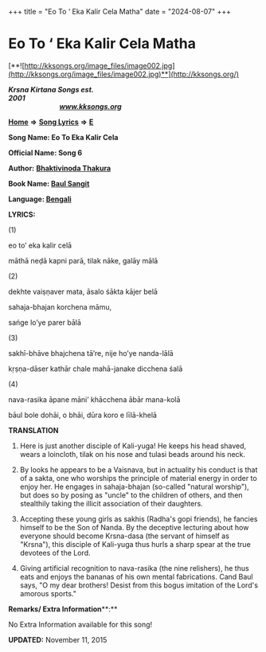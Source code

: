 +++
title = "Eo To ‘ Eka Kalir Cela Matha"
date = "2024-08-07"
+++

# Eo To ‘ Eka Kalir Cela Matha
[**![http://kksongs.org/image_files/image002.jpg](http://kksongs.org/image_files/image002.jpg)**](http://kksongs.org/)

**_Krsna Kirtana Songs est. 2001_**                                                                                                                                                 **_www.kksongs.org_**

**[Home](http://kksongs.org/)** **⇒** **[Song Lyrics](http://kksongs.org/lyrics.html)** **⇒** **[E](http://kksongs.org/songs/song_e.html)**

**Song Name: Eo To Eka Kalir Cela**

**Official Name: Song 6**

**Author:** [**Bhaktivinoda Thakura**](http://kksongs.org/authors/list/bhaktivinoda.html)

**Book Name: [Baul Sangit](http://kksongs.org/authors/literature/baulsangit.html)**

**Language: [Bengali](http://kksongs.org/language/list/bengali.html)**

**LYRICS:**

(1)

eo to’ eka kalir celā

māthā neḍā kapni parā, tilak nāke, galāy mālā

(2)

dekhte vaiṣṇaver mata, āsalo śākta kājer belā

sahaja-bhajan korchena māmu,

sańge lo’ye parer bālā

(3)

sakhī-bhāve bhajchena tā’re, nije ho’ye nanda-lālā

kṛṣṇa-dāser kathār chale mahā-janake dicchena śalā

(4)

nava-rasika āpane māni’ khācchena ābār mana-kolā

bāul bole dohāi, o bhāi, dūra koro e līlā-khelā

**TRANSLATION**

1) Here is just another disciple of Kali-yuga! He keeps his head shaved, wears a loincloth, tilak on his nose and tulasi beads around his neck.

2) By looks he appears to be a Vaisnava, but in actuality his conduct is that of a sakta, one who worships the principle of material energy in order to enjoy her. He engages in sahaja-bhajan (so-called "natural worship"), but does so by posing as "uncle" to the children of others, and then stealthily taking the illicit association of their daughters.

3) Accepting these young girls as sakhis (Radha's gopi friends), he fancies himself to be the Son of Nanda. By the deceptive lecturing about how everyone should become Krsna-dasa (the servant of himself as "Krsna"), this disciple of Kali-yuga thus hurls a sharp spear at the true devotees of the Lord.

4) Giving artificial recognition to nava-rasika (the nine relishers), he thus eats and enjoys the bananas of his own mental fabrications. Cand Baul says, "O my dear brothers! Desist from this bogus imitation of the Lord's amorous sports."

**Remarks/ Extra Information****:**

No Extra Information available for this song!

**UPDATED:** November 11, 2015